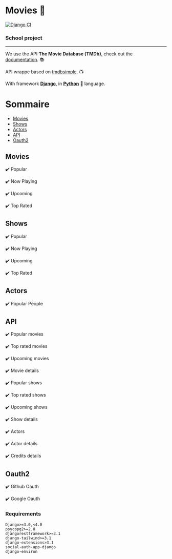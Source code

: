 # Movies :movie_camera:

[![Django CI](https://github.com/Bubuclem/Movies/actions/workflows/django.yml/badge.svg)](https://github.com/Bubuclem/Movies/actions/workflows/django.yml)

### School project
___

We use the API **The Movie Database (TMDb)**, check out the [documentation](https://developers.themoviedb.org/3/getting-started/introduction). :books:

API wrappe based on [tmdbsimple](https://github.com/celiao/tmdbsimple). :tv:

With framework [**Django**](https://docs.djangoproject.com/fr/4.0/), in [**Python**](https://github.com/topics/python) :snake: language.

# Sommaire
- [Movies](#Movies)
- [Shows](#Shows)
- [Actors](#Actors)
- [API](#API)
- [Oauth2](#Oauth2)

## Movies <a name="Movies"></a>

  :heavy_check_mark: Popular
  
  :heavy_check_mark: Now Playing
  
  :heavy_check_mark: Upcoming
  
  :heavy_check_mark: Top Rated

## Shows <a name="Shows"></a>

  :heavy_check_mark: Popular
  
  :heavy_check_mark: Now Playing
  
  :heavy_check_mark: Upcoming
  
  :heavy_check_mark: Top Rated

## Actors <a name="Actors"></a>

  :heavy_check_mark: Popular People


## API <a name="API"></a>

  :heavy_check_mark: Popular movies

  :heavy_check_mark: Top rated movies

  :heavy_check_mark: Upcoming movies

  :heavy_check_mark: Movie details

  :heavy_check_mark: Popular shows

  :heavy_check_mark: Top rated shows

  :heavy_check_mark: Upcoming shows

  :heavy_check_mark: Show details
  
  :heavy_check_mark: Actors

  :heavy_check_mark: Actor details

  :heavy_check_mark: Credits details

## Oauth2 <a name="Oauth2"></a>

  :heavy_check_mark: Github Oauth

  :heavy_check_mark: Google Oauth

### Requirements

```
Django>=3.0,<4.0
psycopg2>=2.8
djangorestframework>=3.1
django-tailwind>=3.1
django-extensions>3.1
social-auth-app-django
django-environ
```
